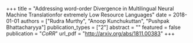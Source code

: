 +++
title = "Addressing word-order Divergence in Multilingual Neural Machine Translationfor extremely Low Resource Languages"
date = 2018-01-01
authors = ["Rudra Murthy", "Anoop Kunchukuttan", "Pushpak Bhattacharyya"]
publication_types = ["2"]
abstract = ""
featured = false
publication = "*CoRR*"
url_pdf = "http://arxiv.org/abs/1811.00383"
+++

